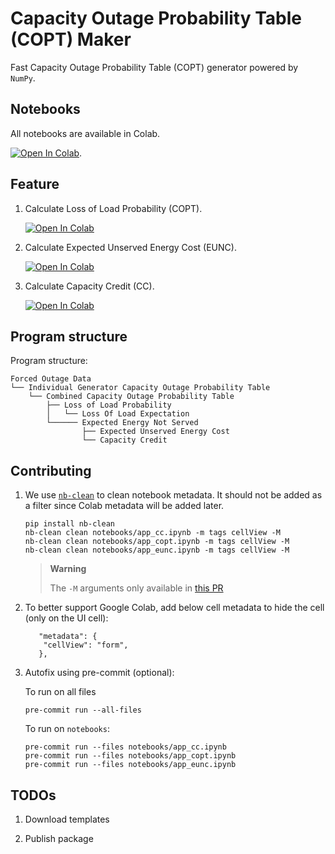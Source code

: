# Capacity Outage Probability Table (COPT) Maker

Fast Capacity Outage Probability Table (COPT) generator powered by `NumPy`.

## Notebooks

All notebooks are available in Colab.

[![Open In Colab](https://colab.research.google.com/assets/colab-badge.svg)](https://colab.research.google.com/github/yasirroni/copt).

## Feature

1. Calculate Loss of Load Probability (COPT).

    [![Open In Colab](https://colab.research.google.com/assets/colab-badge.svg)](https://colab.research.google.com/github/yasirroni/copt/blob/main/notebooks/app_copt.ipynb)

1. Calculate Expected Unserved Energy Cost (EUNC).

    [![Open In Colab](https://colab.research.google.com/assets/colab-badge.svg)](https://colab.research.google.com/github/yasirroni/copt/blob/main/notebooks/app_eunc.ipynb)

1. Calculate Capacity Credit (CC).

    [![Open In Colab](https://colab.research.google.com/assets/colab-badge.svg)](https://colab.research.google.com/github/yasirroni/copt/blob/main/notebooks/app_cc.ipynb)

## Program structure

Program structure:

```plaintext
Forced Outage Data
└── Individual Generator Capacity Outage Probability Table
    └── Combined Capacity Outage Probability Table
        ├── Loss of Load Probability
        │   └── Loss Of Load Expectation
        └────── Expected Energy Not Served
                ├── Expected Unserved Energy Cost
                └── Capacity Credit
```

## Contributing

1. We use [`nb-clean`](https://github.com/srstevenson/nb-clean) to clean notebook metadata. It should not be added as a filter since Colab metadata will be added later.

    ```shell
    pip install nb-clean
    nb-clean clean notebooks/app_cc.ipynb -m tags cellView -M
    nb-clean clean notebooks/app_copt.ipynb -m tags cellView -M
    nb-clean clean notebooks/app_eunc.ipynb -m tags cellView -M
    ```

    > **Warning**
    >
    > The `-M` arguments only available in [this PR](https://github.com/srstevenson/nb-clean/pull/169)

1. To better support Google Colab, add below cell metadata to hide the cell (only on the UI cell):

    ```shell
       "metadata": {
        "cellView": "form",
       },
    ```

1. Autofix using pre-commit (optional):

    To run on all files

    ```shell
    pre-commit run --all-files
    ```

    To run on `notebooks`:

    ```shell
    pre-commit run --files notebooks/app_cc.ipynb
    pre-commit run --files notebooks/app_copt.ipynb
    pre-commit run --files notebooks/app_eunc.ipynb
    ```

## TODOs

1. Download templates

1. Publish package
